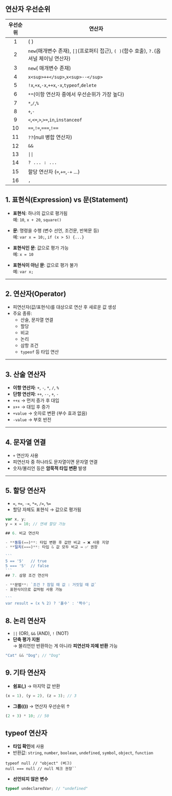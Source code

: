 ## 연산자 우선순위

| 우선순위 | 연산자                                                                                  |
| :------: | --------------------------------------------------------------------------------------- |
|    1     | ( )                                                                                     |
|    2     | `new`(매개변수 존재), `[]`(프로퍼티 접근), `( )`(함수 호출), `?.`(옵셔널 체이닝 연산자) |
|    3     | `new`( 매개변수 존재)                                                                   |
|    4     | `x<sup>++</sup>`,`x<sup>--</sup>`                                                       |
|    5     | `!x`,`+x`,`-x`,`++x`,`-x`,`typeof`,`delete`                                             |
|    6     | `**`(이항 연산자 중에서 우선순위가 가장 높다)                                           |
|    7     | `*`,`/`,`%`                                                                             |
|    8     | `+`,`-`                                                                                 |
|    9     | `<`,`<=`,`>`,`>=`,`in`,`instanceof`                                                     |
|    10    | `==`,`!=`,`===`,`!==`                                                                   |
|    11    | `??`(null 병합 연산자)                                                                  |
|    12    | `&&`                                                                                    |
|    13    | `\|\|`                                                                                  |
|    14    | `? ... : ... `                                                                          |
|    15    | 할당 연산자 (`=`,`+=`,`-+` ...)                                                         |
|    16    | `,`                                                                                     |

## 1. 표현식(Expression) vs 문(Statement)

- **표현식**: 하나의 값으로 평가됨  
  예: `10`, `x + 20`, `square()`

- **문**: 명령을 수행 (변수 선언, 조건문, 반복문 등)  
  예: `var x = 10;`, `if (x > 5) {...}`

- **표현식인 문**: 값으로 평가 가능  
  예: `x = 10`

- **표현식이 아닌 문**: 값으로 평가 불가  
  예: `var x;`

---

## 2. 연산자(Operator)

- 피연산자(값/표현식)를 대상으로 연산 후 새로운 값 생성
- 주요 종류:
  - 산술, 문자열 연결
  - 할당
  - 비교
  - 논리
  - 삼항 조건
  - `typeof` 등 타입 연산

---

## 3. 산술 연산자

- **이항 연산자**: `+`, `-`, `*`, `/`, `%`
- **단항 연산자**: `++`, `--`, `+`, `-`
- `++x` → 먼저 증가 후 대입
- `x++` → 대입 후 증가
- `+value` → 숫자로 변환 (부수 효과 없음)
- `-value` → 부호 반전

---

## 4. 문자열 연결

- `+` 연산자 사용
- 피연산자 중 하나라도 문자열이면 문자열 연결
- 숫자/불리언 등은 **암묵적 타입 변환** 발생

---

## 5. 할당 연산자

- `=`, `+=`, `-=`, `*=`, `/=`, `%=`
- 할당 자체도 표현식 → 값으로 평가됨

````js
var x, y;
y = x = 10; // 연쇄 할당 가능

## 6. 비교 연산자

- **동등(==)**: 타입 변환 후 값만 비교 → ❌ 사용 지양
- **일치(===)**: 타입 & 값 모두 비교 → ✅ 권장

```
5 == '5'   // true
5 === '5'  // false
```
## 7. 삼항 조건 연산자

- **문법**: `조건 ? 참일 때 값 : 거짓일 때 값`
- 표현식이므로 값처럼 사용 가능

```
var result = (x % 2) ? '홀수' : '짝수';
````

## 8. 논리 연산자

- `||` (OR), `&&` (AND), `!` (NOT)
- **단축 평가 지원**  
  → 불리언만 반환하는 게 아니라 **피연산자 자체 반환** 가능

```js
"Cat" && "Dog"; // "Dog"
```

## 9. 기타 연산자

- **쉼표(,)** → 마지막 값 반환

```js
(x = 1), (y = 2), (z = 3); // 3
```

- **그룹(())** → 연산자 우선순위 ↑

```js
(2 + 3) * 10; // 50
```

## typeof 연산자

- **타입 확인**에 사용
- 반환값: `string`, `number`, `boolean`, `undefined`, `symbol`, `object`, `function`

```
typeof null // "object" (버그)
null === null // null 체크 권장``
```

- **선언되지 않은 변수**

```js
typeof undeclaredVar; // "undefined"
```
